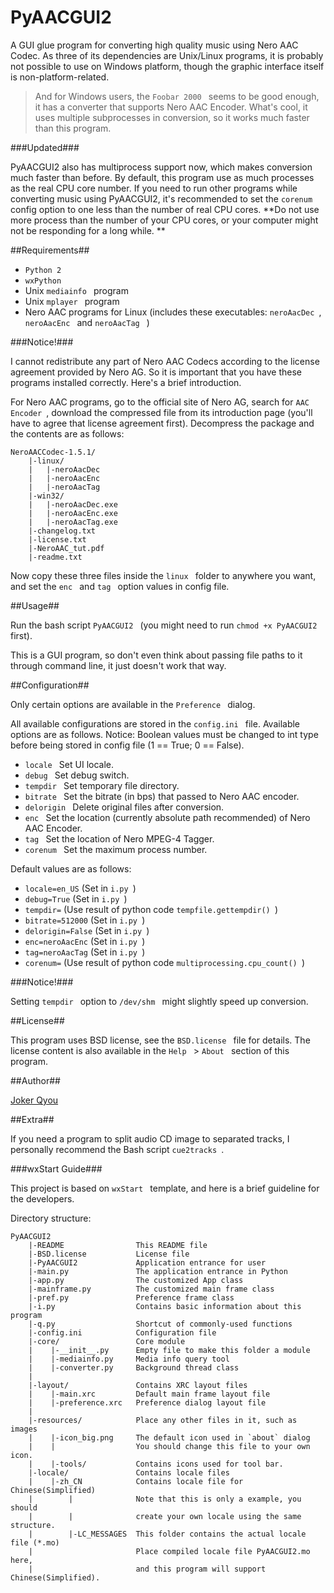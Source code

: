 PyAACGUI2
========

A GUI glue program for converting high quality music using Nero AAC Codec. 
As three of its dependencies are Unix/Linux programs, it is probably 
not possible to use on Windows platform, though the graphic interface 
itself is non-platform-related. 

> And for Windows users, the `Foobar 2000 ` seems to be good enough, it has 
> a converter that supports Nero AAC Encoder. What's cool, it uses multiple 
> subprocesses in conversion, so it works much faster than this program. 

###Updated###

PyAACGUI2 also has multiprocess support now, which makes conversion much 
faster than before. By default, this program use as much processes as the 
real CPU core number. If you need to run other programs while converting 
music using PyAACGUI2, it's recommended to set the `corenum ` config option 
to one less than the number of real CPU cores. **Do not use more process 
than the number of your CPU cores, or your computer might not be responding 
for a long while. **

##Requirements##

* `Python 2 `
* `wxPython `
* Unix `mediainfo ` program
* Unix `mplayer ` program
* Nero AAC programs for Linux (includes these executables: `neroAacDec `, 
`neroAacEnc ` and `neroAacTag ` )

###Notice!###

I cannot redistribute any part of Nero AAC Codecs according to the license 
agreement provided by Nero AG. So it is important that you have these 
programs installed correctly. Here's a brief introduction. 

For Nero AAC programs, go to the official site of Nero AG, search for `AAC 
Encoder `, download the compressed file from its introduction page (you'll 
have to agree that license agreement first). Decompress the package and the 
contents are as follows:

```
NeroAACCodec-1.5.1/
    |-linux/
    |   |-neroAacDec
    |   |-neroAacEnc
    |   |-neroAacTag
    |-win32/
    |   |-neroAacDec.exe
    |   |-neroAacEnc.exe
    |   |-neroAacTag.exe
    |-changelog.txt
    |-license.txt
    |-NeroAAC_tut.pdf
    |-readme.txt
```

Now copy these three files inside the `linux ` folder to anywhere you want, 
and set the `enc ` and `tag ` option values in config file.

##Usage##

Run the bash script `PyAACGUI2 ` (you might need to run `chmod +x PyAACGUI2 ` 
first). 

This is a GUI program, so don't even think about passing file paths to it 
through command line, it just doesn't work that way. 

##Configuration##

Only certain options are available in the `Preference ` dialog.

All available configurations are stored in the `config.ini ` file. Available 
options are as follows. Notice: Boolean values must be changed to int type 
before being stored in config file (1 == True; 0 == False).

* `locale ` Set UI locale.
* `debug ` Set debug switch.
* `tempdir ` Set temporary file directory.
* `bitrate ` Set the bitrate (in bps) that passed to Nero AAC encoder.
* `delorigin ` Delete original files after conversion.
* `enc ` Set the location (currently absolute path recommended) of Nero AAC 
Encoder.
* `tag ` Set the location of Nero MPEG-4 Tagger.
* `corenum ` Set the maximum process number.

Default values are as follows:

* `locale=en_US` (Set in `i.py `)
* `debug=True` (Set in `i.py `)
* `tempdir=` (Use result of python code `tempfile.gettempdir() `)
* `bitrate=512000` (Set in `i.py `)
* `delorigin=False` (Set in `i.py `)
* `enc=neroAacEnc` (Set in `i.py `)
* `tag=neroAacTag` (Set in `i.py `)
* `corenum=` (Use result of python code `multiprocessing.cpu_count() `)

###Notice!###

Setting `tempdir ` option to `/dev/shm ` might slightly speed up conversion. 

##License##

This program uses BSD license, see the `BSD.license ` file for details. 
The license content is also available in the `Help ` > `About ` section of 
this program.

##Author##

[Joker Qyou](http://mynook.info/)

##Extra##

If you need a program to split audio CD image to separated tracks, 
I personally recommend the Bash script `cue2tracks `. 

###wxStart Guide###

This project is based on `wxStart ` template, 
and here is a brief guideline for the developers.

Directory structure:
```
PyAACGUI2
    |-README                This README file
    |-BSD.license           License file
    |-PyAACGUI2             Application entrance for user
    |-main.py               The application entrance in Python
    |-app.py                The customized App class
    |-mainframe.py          The customized main frame class
    |-pref.py               Preference frame class
    |-i.py                  Contains basic information about this program
    |-q.py                  Shortcut of commonly-used functions
    |-config.ini            Configuration file
    |-core/                 Core module
    |    |-__init__.py      Empty file to make this folder a module
    |    |-mediainfo.py     Media info query tool
    |    |-converter.py     Background thread class
    |
    |-layout/               Contains XRC layout files
    |    |-main.xrc         Default main frame layout file
    |    |-preference.xrc   Preference dialog layout file
    |
    |-resources/            Place any other files in it, such as images
    |    |-icon_big.png     The default icon used in `about` dialog
    |    |                  You should change this file to your own icon.
    |    |-tools/           Contains icons used for tool bar.
    |-locale/               Contains locale files
    |    |-zh_CN            Contains locale file for Chinese(Simplified) 
    |        |              Note that this is only a example, you should
    |        |              create your own locale using the same structure.
    |        |-LC_MESSAGES  This folder contains the actual locale file (*.mo)
    |                       Place compiled locale file PyAACGUI2.mo here, 
    |                       and this program will support Chinese(Simplified).

```
